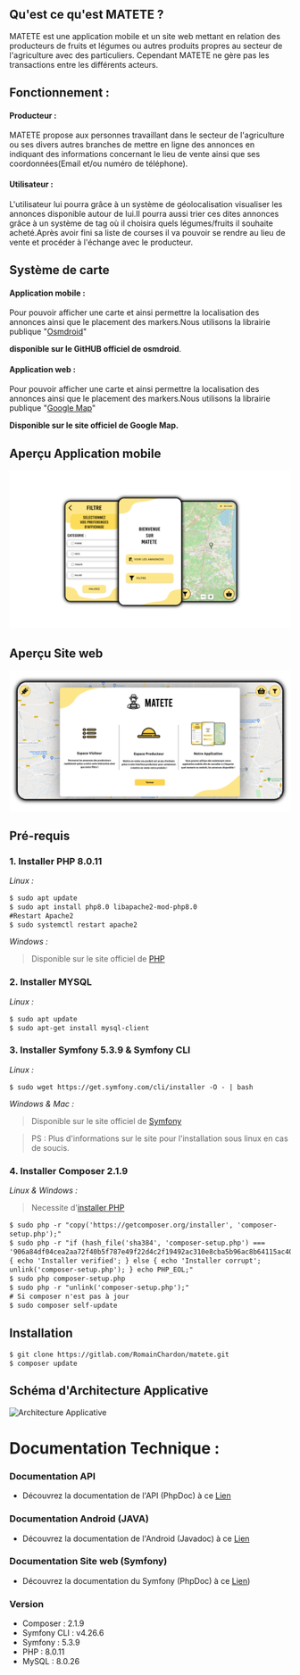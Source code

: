 ## Qu'est ce qu'est MATETE ?

MATETE est une application mobile et un site web mettant en relation des producteurs de fruits et légumes ou autres produits propres au secteur de l'agriculture avec des particuliers. Cependant MATETE ne gère pas les transactions entre les différents acteurs.

## Fonctionnement :
#### Producteur :
MATETE propose aux personnes travaillant dans le secteur de l'agriculture ou ses divers autres branches de mettre en ligne des annonces en indiquant des informations concernant le lieu de vente ainsi que ses coordonnées(Email et/ou numéro de téléphone).
#### Utilisateur :
 L'utilisateur lui pourra grâce à un système de géolocalisation visualiser les annonces disponible autour de lui.Il pourra aussi trier ces dites annonces grâce à un système de tag où il choisira quels légumes/fruits il souhaite acheté.Après avoir fini sa liste de courses il va pouvoir se rendre au lieu de vente et procéder à l'échange avec le producteur.

## Système de carte

#### Application mobile :

Pour pouvoir afficher une carte et ainsi permettre la localisation des annonces ainsi que le placement des markers.Nous utilisons la librairie publique "[Osmdroid](https://github.com/osmdroid/osmdroid)" 

**disponible sur le GitHUB officiel de osmdroid**.

#### Application web : 

Pour pouvoir afficher une carte et ainsi permettre la localisation des annonces ainsi que le placement des markers.Nous utilisons la librairie publique "[Google Map](https://developers.google.com/maps/documentation/javascript/overview)"

**Disponible sur le site officiel de Google Map.**

## Aperçu Application mobile
![Aperçu mobile](asset/screen/ApercuMobile.png)
## Aperçu Site web
![Aperçu site](asset/screen/apercusite2.png)

## Pré-requis

### 1. Installer PHP 8.0.11
<a name ="php"></a>
_Linux :_
```shell
$ sudo apt update
$ sudo apt install php8.0 libapache2-mod-php8.0
#Restart Apache2
$ sudo systemctl restart apache2
```
_Windows :_ 

>Disponible sur le site officiel de [PHP](https://www.php.net/downloads)

### 2. Installer MYSQL
_Linux :_
```shell
$ sudo apt update
$ sudo apt-get install mysql-client
```

### 3. Installer Symfony 5.3.9 & Symfony CLI
_Linux :_
```shell
$ sudo wget https://get.symfony.com/cli/installer -O - | bash
```
_Windows & Mac :_

>Disponible sur le site officiel de [Symfony](https://symfony.com/download)

>PS : Plus d'informations sur le site pour l'installation sous linux en cas de soucis.
### 4. Installer Composer 2.1.9
_Linux & Windows :_

>Necessite d'[installer PHP](#php)
```shell
$ sudo php -r "copy('https://getcomposer.org/installer', 'composer-setup.php');"
$ sudo php -r "if (hash_file('sha384', 'composer-setup.php') === '906a84df04cea2aa72f40b5f787e49f22d4c2f19492ac310e8cba5b96ac8b64115ac402c8cd292b8a03482574915d1a8') { echo 'Installer verified'; } else { echo 'Installer corrupt'; unlink('composer-setup.php'); } echo PHP_EOL;"
$ sudo php composer-setup.php
$ sudo php -r "unlink('composer-setup.php');"
# Si composer n'est pas à jour
$ sudo composer self-update
```

## Installation

```shell
$ git clone https://gitlab.com/RomainChardon/matete.git
$ composer update
````

## Schéma d'Architecture Applicative
![Architecture Applicative](asset/screen/architecture.png)

# Documentation Technique :
### Documentation API
- Découvrez la documentation de l'API (PhpDoc) à ce [Lien](docs/API/index.html)
### Documentation Android (JAVA)
- Découvrez la documentation de l'Android (Javadoc) à ce [Lien](gaga)
### Documentation Site web (Symfony)
- Découvrez la documentation du Symfony (PhpDoc) à ce [Lien](docs/matete/index.html))

### Version 
- Composer : 2.1.9
- Symfony CLI : v4.26.6
- Symfony : 5.3.9
- PHP : 8.0.11
- MySQL : 8.0.26
